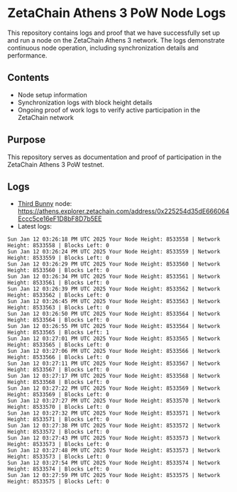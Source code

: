 # ZetaChain Athens 3 PoW Node Logs
This repository contains logs and proof that we have successfully set up and run a node on the ZetaChain Athens 3 network. The logs demonstrate continuous node operation, including synchronization details and performance.

## Contents
- Node setup information
- Synchronization logs with block height details
- Ongoing proof of work logs to verify active participation in the ZetaChain network

## Purpose
This repository serves as documentation and proof of participation in the ZetaChain Athens 3 PoW testnet.

## Logs

- [Third Bunny](https://thirdbunny.xyz/) node: https://athens.explorer.zetachain.com/address/0x225254d35dE666064Eccc5ce16eF1D8bF8D7b5EE
- Latest logs:
```
Sun Jan 12 03:26:18 PM UTC 2025 Your Node Height: 8533558 | Network Height: 8533558 | Blocks Left: 0
Sun Jan 12 03:26:24 PM UTC 2025 Your Node Height: 8533559 | Network Height: 8533559 | Blocks Left: 0
Sun Jan 12 03:26:29 PM UTC 2025 Your Node Height: 8533560 | Network Height: 8533560 | Blocks Left: 0
Sun Jan 12 03:26:34 PM UTC 2025 Your Node Height: 8533561 | Network Height: 8533561 | Blocks Left: 0
Sun Jan 12 03:26:39 PM UTC 2025 Your Node Height: 8533562 | Network Height: 8533562 | Blocks Left: 0
Sun Jan 12 03:26:45 PM UTC 2025 Your Node Height: 8533563 | Network Height: 8533563 | Blocks Left: 0
Sun Jan 12 03:26:50 PM UTC 2025 Your Node Height: 8533564 | Network Height: 8533564 | Blocks Left: 0
Sun Jan 12 03:26:55 PM UTC 2025 Your Node Height: 8533564 | Network Height: 8533565 | Blocks Left: 1
Sun Jan 12 03:27:01 PM UTC 2025 Your Node Height: 8533565 | Network Height: 8533565 | Blocks Left: 0
Sun Jan 12 03:27:06 PM UTC 2025 Your Node Height: 8533566 | Network Height: 8533566 | Blocks Left: 0
Sun Jan 12 03:27:11 PM UTC 2025 Your Node Height: 8533567 | Network Height: 8533567 | Blocks Left: 0
Sun Jan 12 03:27:17 PM UTC 2025 Your Node Height: 8533568 | Network Height: 8533568 | Blocks Left: 0
Sun Jan 12 03:27:22 PM UTC 2025 Your Node Height: 8533569 | Network Height: 8533569 | Blocks Left: 0
Sun Jan 12 03:27:27 PM UTC 2025 Your Node Height: 8533570 | Network Height: 8533570 | Blocks Left: 0
Sun Jan 12 03:27:32 PM UTC 2025 Your Node Height: 8533571 | Network Height: 8533571 | Blocks Left: 0
Sun Jan 12 03:27:38 PM UTC 2025 Your Node Height: 8533572 | Network Height: 8533572 | Blocks Left: 0
Sun Jan 12 03:27:43 PM UTC 2025 Your Node Height: 8533573 | Network Height: 8533573 | Blocks Left: 0
Sun Jan 12 03:27:48 PM UTC 2025 Your Node Height: 8533573 | Network Height: 8533573 | Blocks Left: 0
Sun Jan 12 03:27:54 PM UTC 2025 Your Node Height: 8533574 | Network Height: 8533574 | Blocks Left: 0
Sun Jan 12 03:27:59 PM UTC 2025 Your Node Height: 8533575 | Network Height: 8533575 | Blocks Left: 0
```
